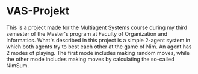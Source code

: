 # VAS-Projekt

This is a project made for the Multiagent Systems course during my third semester of the Master's program at Faculty of Organization and Informatics.
What's described in this project is a simple 2-agent system in which both agents try to best each other at the game of Nim.
An agent has 2 modes of playing. The first mode includes making random moves, while the other mode includes making moves by calculating the so-called NimSum.
